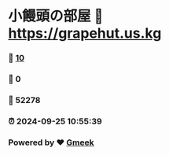 # 小饅頭の部屋 :link: https://grapehut.us.kg 
### :page_facing_up: [10](https://grapehut.us.kg/tag.html) 
### :speech_balloon: 0 
### :hibiscus: 52278 
### :alarm_clock: 2024-09-25 10:55:39 
### Powered by :heart: [Gmeek](https://github.com/Meekdai/Gmeek)
